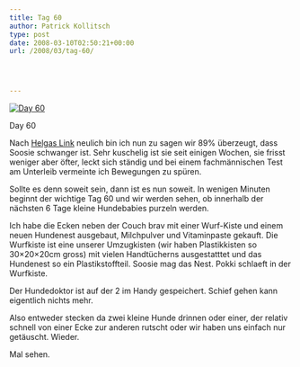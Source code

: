 ```yaml
---
title: Tag 60
author: Patrick Kollitsch
type: post
date: 2008-03-10T02:50:21+00:00
url: /2008/03/tag-60/




---
```

<div class="flickr">
  <a href="http://www.flickr.com/photos/schreibblogade/2324678818/" title="Day 60"><img src="//farm3.static.flickr.com/2283/2324678818_9dcac07027.jpg" alt="Day 60" /></a></p> 
  
  <p>
    Day 60
  </p>
</div>

Nach [Helgas Link][1] neulich bin ich nun zu sagen wir 89% überzeugt, dass Soosie schwanger ist. Sehr kuschelig ist sie seit einigen Wochen, sie frisst weniger aber öfter, leckt sich ständig und bei einem fachmännischen Test am Unterleib vermeinte ich Bewegungen zu spüren.

Sollte es denn soweit sein, dann ist es nun soweit. In wenigen Minuten beginnt der wichtige Tag 60 und wir werden sehen, ob innerhalb der nächsten 6 Tage kleine Hundebabies purzeln werden.

Ich habe die Ecken neben der Couch brav mit einer Wurf-Kiste und einem neuen Hundenest ausgebaut, Milchpulver und Vitaminpaste gekauft. Die Wurfkiste ist eine unserer Umzugkisten (wir haben Plastikkisten so 30&#215;20&#215;20cm gross) mit vielen Handtücherns ausgestatttet und das Hundenest so ein Plastikstoffteil. Soosie mag das Nest. Pokki schlaeft in der Wurfkiste. 

Der Hundedoktor ist auf der 2 im Handy gespeichert. Schief gehen kann eigentlich nichts mehr. 

Also entweder stecken da zwei kleine Hunde drinnen oder einer, der relativ schnell von einer Ecke zur anderen rutscht oder wir haben uns einfach nur getäuscht. Wieder. 

Mal sehen.

 [1]: http://www.lilly-und-motte.de/blog/index.php?/categories/60-Traechtigkeit
